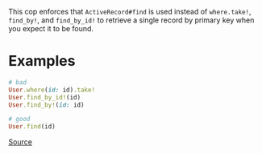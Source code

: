 
This cop enforces that `ActiveRecord#find` is used instead of
`where.take!`, `find_by!`, and `find_by_id!` to retrieve a single record
by primary key when you expect it to be found.

# Examples

```ruby
# bad
User.where(id: id).take!
User.find_by_id!(id)
User.find_by!(id: id)

# good
User.find(id)
```

[Source](http://www.rubydoc.info/gems/rubocop/RuboCop/Cop/Rails/FindById)